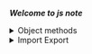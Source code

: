 ***Welcome to js note***
<details>
   <summary>Object methods</summary>


<details>
   <summary>Object destructureing</summary>

   ```js
    const parson = {
    Name: "sakib",
    lastName: "Hasan",
    education:{
        degree:"graduate"
    }
    }
    //OBJ distructure এর মাধ্যমে এই parson theke name বের করে নিয়ে আসতে হলে। 
    const { Name, lastName } = parson; 
     // object destructureing এ object এর kye এবং variable এর
    // নাম এক হতে হবে

    // যদি object এর name কে অন্য variable এর store করতে হলে 
    const { Name:title, lastName } = parson; 
    const { education:{degree:x} } = parson; 

    // এরকম হতে পারে যে কোন একটা Object এর কোন একটা property থাকতে ও পারে না ও থাকরে পারে তখন 
    // default value হিসাবে empty object দেওয়া যেতে পারে ফলে error দেখাবে না।
    const { education:{degree} = {}  } = parson;  // object destructureing set default value 
    // education:{OtherName} = {} its return undefind its not throw error
    
    console.log(Name, lastName); 
    console.log(title, lastName); 
    console.log(title, lastName, x); // nested object call 
   ```
</details>

<details>
   <summary>Array destructureing</summary>

   ```js
   const arr = [1, 2, 3, 4];
   const [a, a, c, d] = arr
   console.log(a) // a is 1 and b is 2 .....
   ```
</details>


</details>

<details>
   <summary>Import Export</summary>

  `main.js`
   ```js
  export const a = 10
  export const pi = 3.1416

  const parson = {
    name: "jone",
    age:20
  }
  export default parson
   ```
  `other.js`
   ```js
   import {a, pi} from "./main.js"
   // যদি a and pi কে other variable e store করতে চান তহলে 
   import {a as mya, pi as myPi} from "./main.js"
   // যদি সব একবারে পেতে চান যা যা export করা হয়েছে তাহলে
   import * all from "./main.js"
   //imprt parson named user and other variable in curlybrasis{other...}
   import user { pi, a, ....} from "./main.js"

   console.log(user)
   console.log(all.a)
   console.log(all.pi)
   ```

</details>